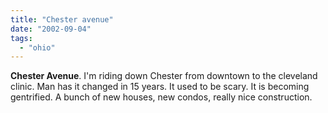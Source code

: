 ```yaml
---
title: "Chester avenue"
date: "2002-09-04"
tags: 
  - "ohio"
---
```


**Chester Avenue**. I'm riding down Chester from downtown to the cleveland clinic. Man has it changed in 15 years. It used to be scary. It is becoming gentrified. A bunch of new houses, new condos, really nice construction.
